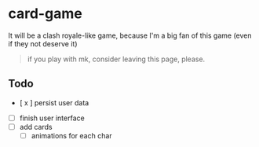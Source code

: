 # card-game

It will be a clash royale-like game, because I'm a big fan of this game
(even if they not deserve it)

> if you play with mk, consider leaving this page, please.

## Todo
- [ x ] persist user data
- [ ] finish user interface
- [ ] add cards
  - [ ] animations for each char
